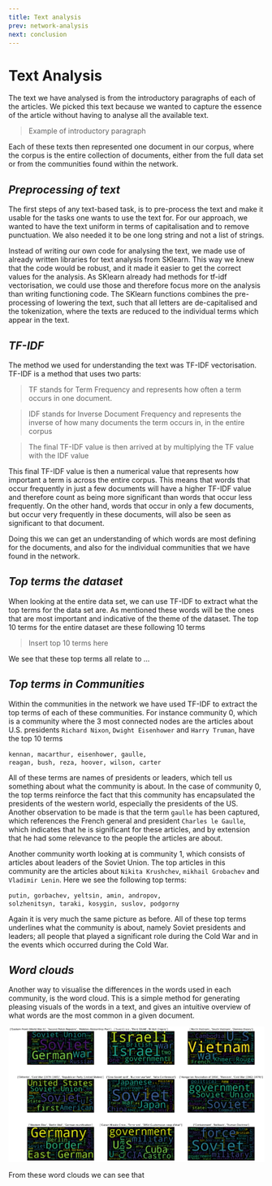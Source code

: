 ```yaml
---
title: Text analysis
prev: network-analysis
next: conclusion
---
```


# Text Analysis
The text we have analysed is from the introductory paragraphs of each of the articles. We picked this text because we
wanted to capture the essence of the article without having to analyse all the available text. 

> Example of introductory paragraph


Each of these texts then represented one document in our corpus, where the corpus is the entire collection of documents, 
either from the full data set or from the communities found within the network. 

## *Preprocessing of text*
The first steps of any text-based task, is to pre-process the text and make it usable for the tasks one wants to use
the text for. For our approach, we wanted to have the text uniform in terms of capitalisation and to remove punctuation.
We also needed it to be one long string and not a list of strings. 

Instead of writing our own code for analysing the text, we made use of already written libraries for text analysis from
SKlearn. This way we knew that the code would be robust, and it made it easier to get the correct values for the 
analysis. As SKlearn already had methods for tf-idf vectorisation, we could use those and therefore focus more on the 
analysis than writing functioning code. The SKlearn functions combines the pre-processing of lowering the text, such 
that all letters are de-capitalised and the tokenization, where the texts are reduced to the individual terms which
appear in the text.

## *TF-IDF*
The method we used for understanding the text was TF-IDF vectorisation. TF-IDF is a method that uses two parts: 
> TF stands for Term Frequency and represents how often a term occurs in one document. 

> IDF stands for Inverse Document Frequency and represents the inverse of how many documents the term occurs in, in the
> entire corpus

> The final TF-IDF value is then arrived at by multiplying the TF value with the IDF value

This final TF-IDF value is then a numerical value that represents how important a term is across the entire corpus. 
This means that words that occur frequently in just a few documents will have a higher TF-IDF value and therefore count
as being more significant than words that occur less frequently. On the other hand, words that occur in only a few 
documents, but occur very frequently in these documents, will also be seen as significant to that document. 

Doing this we can get an understanding of which words are most defining for the documents, and also for the individual
communities that we have found in the network.

## *Top terms the dataset*
When looking at the entire data set, we can use TF-IDF to extract what the top terms for the data set are. As mentioned
these words will be the ones that are most important and indicative of the theme of the dataset.
The top 10 terms for the entire dataset are these following 10 terms
> Insert top 10 terms here

We see that these top terms all relate to ...

## *Top terms in Communities*
Within the communities in the network we have used TF-IDF to extract the top terms of each of these communities. For 
instance community 0, which is a community where the 3 most connected nodes are the articles about U.S. presidents
`Richard Nixon`, `Dwight Eisenhower` and `Harry Truman`, have the top 10 terms

    kennan, macarthur, eisenhower, gaulle, 
    reagan, bush, reza, hoover, wilson, carter

All of these terms are names of presidents or leaders, which tell us something about what the community is about. In the
case of community 0, the top terms reinforce the fact that this community has encapsulated the presidents of the western
world, especially the presidents of the US. Another observation to be made is that the term `gaulle` has been captured,
which references the French general and president `Charles le Gaulle`, which indicates that he is significant for these
articles, and by extension that he had some relevance to the people the articles are about.

Another community worth looking at is community 1, which consists of articles about leaders of the Soviet Union. The
top articles in this community are the articles about `Nikita Krushchev`, `mikhail Grobachev` and `Vladimir Lenin`. Here
we see the following top terms:

    putin, gorbachev, yeltsin, amin, andropov, 
    solzhenitsyn, taraki, kosygin, suslov, podgorny

Again it is very much the same picture as before. All of these top terms underlines what the community is about, namely
Soviet presidents and leaders; all people that played a significant role during the Cold War and in the events which 
occurred during the Cold War.

## *Word clouds*
Another way to visualise the differences in the words used in each community, is the word cloud. This is a simple method
for generating pleasing visuals of the words in a text, and gives an intuitive overview of what words are the most 
common in a given document. 

![](/images/wordclouds.png)

From these word clouds we can see that  
